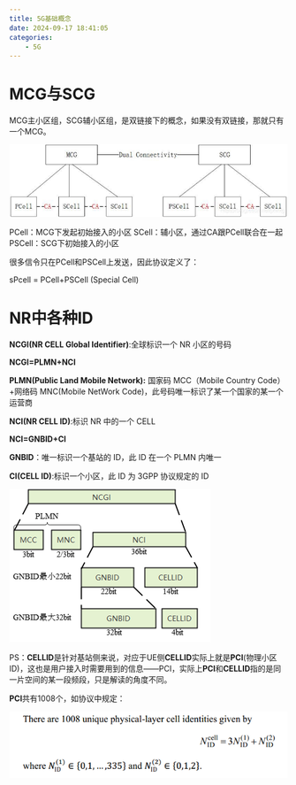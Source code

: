```yaml
---
title: 5G基础概念
date: 2024-09-17 18:41:05
categories:
    - 5G
---
```

# MCG与SCG

MCG主小区组，SCG辅小区组，是双链接下的概念，如果没有双链接，那就只有一个MCG。

![20240917184431](https://raw.githubusercontent.com/gjhOVO/PicGo/main/PicGo/images20240917184431.png)

PCell：MCG下发起初始接入的小区
SCell：辅小区，通过CA跟PCell联合在一起
PSCell：SCG下初始接入的小区

很多信令只在PCell和PSCell上发送，因此协议定义了：

sPcell = PCell+PSCell (Special Cell)

# NR中各种ID

**NCGI(NR CELL Global Identifier)**:全球标识一个 NR 小区的号码

**NCGI=PLMN+NCI**

**PLMN(Public Land Mobile Network):**
国家码 MCC（Mobile Country Code）+网络码 MNC(Mobile NetWork Code)，此号码唯一标识了某一个国家的某一个运营商

**NCI(NR CELL ID)**:标识 NR 中的一个 CELL

**NCI=GNBID+CI**

**GNBID**：唯一标识一个基站的 ID，此 ID 在一个 PLMN 内唯一

**CI(CELL ID)**:标识一个小区，此 ID 为 3GPP 协议规定的 ID

![20240916212613](https://raw.githubusercontent.com/gjhOVO/PicGo/main/PicGo/images20240916212613.png)

PS：**CELLID**是针对基站侧来说，对应于UE侧**CELLID**实际上就是**PCI**(物理小区ID)，这也是用户接入时需要用到的信息——PCI，实际上**PCI**和**CELLID**指的是同一片空间的某一段频段，只是解读的角度不同。

**PCI**共有1008个，如协议中规定：

![20240916212657](https://raw.githubusercontent.com/gjhOVO/PicGo/main/PicGo/images20240916212657.png)